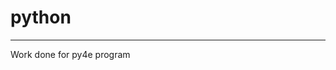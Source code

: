 # python
------------------------------------------------------------------------
Work done for py4e program
